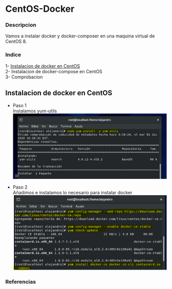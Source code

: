 # CentOS-Docker
### Descripcion
Vamos a instalar docker y docker-composer en una maquina virtual de CentOS 8.
### Indice
1- [Instalacion de docker en CentOS](#docker)  
2- Instalacion de docker-compose en CentOS  
3- Comprobacion
<a name="docker"></a>
## Instalacion de docker en CentOS
- Paso 1  
Instalamos yum-utils  
![imagen](imagenes/utils.jpg)  
  
- Paso 2  
Añadimos e instalamos lo necesario para instalar docker  
![imagen](imagenes/docker.jpg) 

### Referencias
